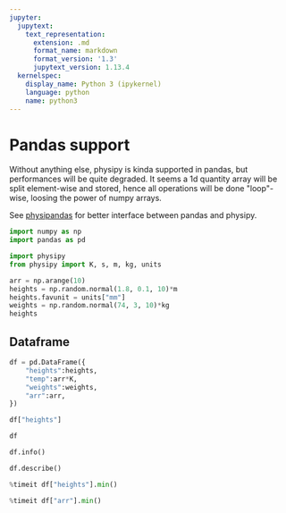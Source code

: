 ```yaml
---
jupyter:
  jupytext:
    text_representation:
      extension: .md
      format_name: markdown
      format_version: '1.3'
      jupytext_version: 1.13.4
  kernelspec:
    display_name: Python 3 (ipykernel)
    language: python
    name: python3
---
```


<!-- #region slideshow={"slide_type": "slide"} tags=[] -->
# Pandas support
<!-- #endregion -->

Without anything else, physipy is kinda supported in pandas, but performances will be quite degraded. It seems a 1d quantity array will be split element-wise and stored, hence all operations will be done "loop"-wise, loosing the power of numpy arrays.

See [physipandas](https://github.com/mocquin/physipandas) for better interface between pandas and physipy.

```python
import numpy as np
import pandas as pd

import physipy
from physipy import K, s, m, kg, units
```

```python
arr = np.arange(10)
heights = np.random.normal(1.8, 0.1, 10)*m
heights.favunit = units["mm"]
weights = np.random.normal(74, 3, 10)*kg
heights
```

<!-- #region slideshow={"slide_type": "slide"} tags=[] -->
## Dataframe
<!-- #endregion -->

```python
df = pd.DataFrame({
    "heights":heights,
    "temp":arr*K,
    "weights":weights, 
    "arr":arr,
})
```

```python
df["heights"]
```

```python
df
```

```python
df.info()
```

```python
df.describe()
```

```python
%timeit df["heights"].min()
```

```python
%timeit df["arr"].min()
```
